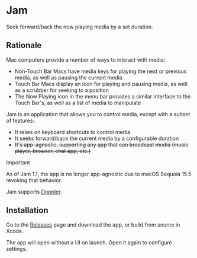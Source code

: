 # Jam

Seek forward/back the now playing media by a set duration.

## Rationale

Mac computers provide a number of ways to interact with media:
- Non-Touch Bar Macs have media keys for playing the next or previous media, as well as pausing the current media
- Touch Bar Macs display an icon for playing and pausing media, as well as a scrubber for seeking to a position
- The Now Playing icon in the menu bar provides a similar interface to the Touch Bar's, as well as a list of media to manipulate

Jam is an application that allows you to control media, except with a subset of features:
- It relies on keyboard shortcuts to control media
- It seeks forward/back the current media by a configurable duration
- ~~It's app-agnostic, supporting any app that can broadcast media (music player, browser, chat app, etc.)~~

> [!IMPORTANT]
>
> As of Jam 1.1, the app is no longer app-agnostic due to macOS Sequoia 15.5 revoking that behavior.
>
> Jam supports [Doppler](https://brushedtype.co/doppler).

## Installation

Go to the [Releases][releases] page and download the app, or build from source in Xcode.

The app will open without a UI on launch. Open it again to configure settings. 

[releases]: https://github.com/KyleErhabor/Jam/releases
